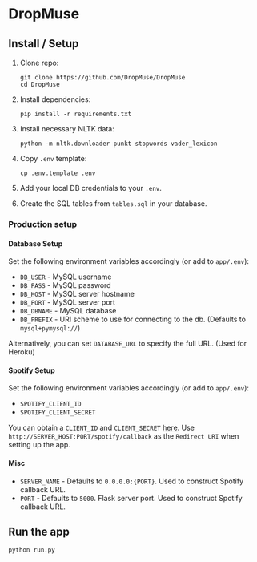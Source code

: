# DropMuse

## Install / Setup
1. Clone repo:

    ```
    git clone https://github.com/DropMuse/DropMuse
    cd DropMuse
    ```

2. Install dependencies:

    ```
    pip install -r requirements.txt
    ```

3. Install necessary NLTK data:
    ```
    python -m nltk.downloader punkt stopwords vader_lexicon
    ```

4. Copy `.env` template:

    ```
    cp .env.template .env
    ```

5. Add your local DB credentials to your `.env`.
6. Create the SQL tables from `tables.sql` in your database.

### Production setup

#### Database Setup
Set the following environment variables accordingly (or add to `app/.env`):
* `DB_USER` - MySQL username
* `DB_PASS` - MySQL password
* `DB_HOST` - MySQL server hostname
* `DB_PORT` - MySQL server port
* `DB_DBNAME` - MySQL database
* `DB_PREFIX` - URI scheme to use for connecting to the db. (Defaults to `mysql+pymysql://`)

Alternatively, you can set `DATABASE_URL` to specify the full URL. (Used for Heroku)

#### Spotify Setup
Set the following environment variables accordingly (or add to `app/.env`):

* `SPOTIFY_CLIENT_ID`
* `SPOTIFY_CLIENT_SECRET`

You can obtain a `CLIENT_ID` and `CLIENT_SECRET` [here](https://developer.spotify.com/my-applications/#!/applications).
Use `http://SERVER_HOST:PORT/spotify/callback` as the `Redirect URI` when setting up the app.

#### Misc

* `SERVER_NAME` - Defaults to `0.0.0.0:{PORT}`. Used to construct Spotify callback URL.
* `PORT` - Defaults to `5000`. Flask server port. Used to construct Spotify callback URL.

## Run the app

```
python run.py
```
